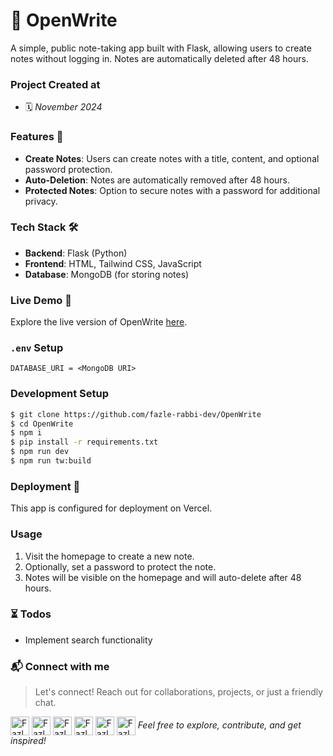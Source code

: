# 📝 OpenWrite

A simple, public note-taking app built with Flask, allowing users to create notes without logging in. Notes are automatically deleted after 48 hours.

### Project Created at
- 🗓 *November 2024*

### Features 🎉

- **Create Notes**: Users can create notes with a title, content, and optional password protection.
- **Auto-Deletion**: Notes are automatically removed after 48 hours.
- **Protected Notes**: Option to secure notes with a password for additional privacy.

### Tech Stack 🛠️

- **Backend**: Flask (Python)
- **Frontend**: HTML, Tailwind CSS, JavaScript
- **Database**: MongoDB (for storing notes)

### Live Demo 🎉
Explore the live version of OpenWrite <a target="_blank" href="https://open-write.vercel.app">here</a>.

### `.env` Setup
```.env
DATABASE_URI = <MongoDB URI>
```

### Development Setup
```bash
$ git clone https://github.com/fazle-rabbi-dev/OpenWrite
$ cd OpenWrite
$ npm i
$ pip install -r requirements.txt
$ npm run dev
$ npm run tw:build
```

### Deployment 🚀
This app is configured for deployment on Vercel.

### Usage
1. Visit the homepage to create a new note.
2. Optionally, set a password to protect the note.
3. Notes will be visible on the homepage and will auto-delete after 48 hours.

### ⏳ Todos
- Implement search functionality

### 📬 Connect with me
> Let's connect! Reach out for collaborations, projects, or just a friendly chat.

<a target="_blank" href="https://linkedin.com/in/fazlerabbidev" ><img align="center" src="https://cdn.jsdelivr.net/npm/simple-icons@3.0.1/icons/linkedin.svg" alt="Fazle Rabbi" height="30" width="auto" /></a>
<a target="_blank" href="https://twitter.com/fazle_rabbi_dev" ><img align="center" src="https://seeklogo.com/images/T/twitter-x-logo-101C7D2420-seeklogo.com.png?v=638258862800000000" alt="Fazle Rabbi" height="30" width="auto" /></a>
<a target="_blank" href="https://medium.com/@fazle-rabbi-dev" ><img align="center" src="https://cdn.jsdelivr.net/npm/simple-icons@3.0.1/icons/medium.svg" alt="Fazle Rabbi" height="30" width="auto" /></a>
<a target="_blank" href="https://dev.to/fazle-rabbi-dev" ><img align="center" src="https://seeklogo.com/images/D/dev-to-logo-BDC0EFA32F-seeklogo.com.png" alt="Fazle Rabbi" height="30" width="auto" /></a>
<a target="_blank" href="https://facebook.com/fazlerabbidev" ><img align="center" src="https://seeklogo.com/images/F/facebook-icon-black-logo-133935095E-seeklogo.com.png" alt="Fazle Rabbi" height="30" width="auto" /></a>
<a target="_blank" href="https://instagram.com/fazle_rabbi_dev" ><img align="center" src="https://cdn.jsdelivr.net/npm/simple-icons@3.0.1/icons/instagram.svg" alt="Fazle Rabbi" height="30" width="auto" /></a>
*Feel free to explore, contribute, and get inspired!*
